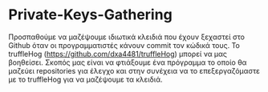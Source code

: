 # Private-Keys-Gathering
Προσπαθούμε να μαζέψουμε ιδιωτικά κλειδιά που έχουν ξεχαστεί στο Github όταν οι προγραμματιστές κάνουν commit τον κώδικά τους.  To truffleHog (https://github.com/dxa4481/truffleHog) μπορεί να μας βοηθείσει.  Σκοπός μας είναι να φτιάξουμε ένα πρόγραμμα το οποίο θα μαζεύει repositories για έλεγχο και στην συνέχεια να το επεξεργαζόμαστε με το truffleHog για να μαζέψουμε τα κλειδιά.
